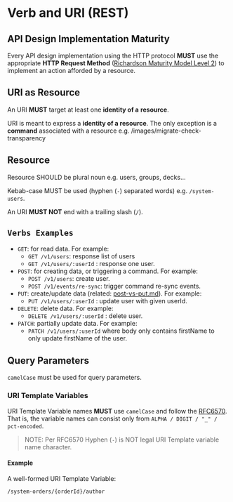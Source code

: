 # Verb and URI (REST)

## API Design Implementation Maturity

Every API design implementation using the HTTP protocol **MUST** use the appropriate **HTTP Request Method** ([Richardson Maturity Model Level 2](https://martinfowler.com/articles/richardsonMaturityModel.html#level2)) to implement an action afforded by a resource.

## URI as Resource

An URI **MUST** target at least one **identity of a** **resource**.

URI is meant to express a **identity of a resource**. The only exception is a **command** associated with a resource e.g. /images/migrate-check-transparency

## Resource

Resource SHOULD be plural noun e.g. users, groups, decks...

Kebab-case MUST be used (hyphen (`-`) separated words) e.g. `/system-users`.

An URI **MUST NOT** end with a trailing slash (`/`).

## `Verbs Examples`

* `GET`: for read data. For example:
  * `GET /v1/users`: response list of users
  * `GET /v1/users/:userId` : response one user.
* `POST`: for creating data, or triggering a command. For example:
  * `POST /v1/users`: create user.
  * `POST /v1/events/re-sync`: trigger command re-sync events.
* `PUT`: create/update data (related: [post-vs-put.md](post-vs-put.md "mention")). For example:
  * `PUT /v1/users/:userId` : update user with given userId.
* `DELETE`: delete data. For example:
  * `DELETE /v1/users/:userId` : delete user.
* `PATCH`: partially update data. For example:
  * `PATCH /v1/users/:userId` where body only contains firstName to only update firstName of the user.

## Query Parameters

`camelCase` must be used for query parameters.



### URI Template Variables

URI Template Variable names **MUST** use `camelCase` and follow the [RFC6570](https://tools.ietf.org/html/rfc6570#section-2.3). That is, the variable names can consist only from `ALPHA / DIGIT / "_" / pct-encoded`.

> NOTE: Per RFC6570 Hyphen (`-`) is NOT legal URI Template variable name character.

#### Example

A well-formed URI Template Variable:

```
/system-orders/{orderId}/author
```
